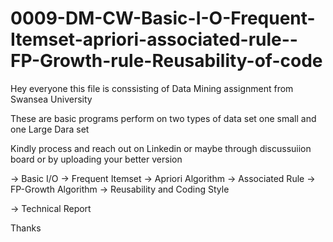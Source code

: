 # 0009-DM-CW-Basic-I-O-Frequent-Itemset-apriori-associated-rule--FP-Growth-rule-Reusability-of-code
Hey everyone this file is conssisting of Data Mining assignment from Swansea University

These are basic programs perform on two types of data set one small and one Large Dara set

Kindly process and reach out on Linkedin or maybe through discussuiion board or by uploading your better version

-> Basic I/O
-> Frequent Itemset 
-> Apriori Algorithm 
-> Associated Rule 
-> FP-Growth Algorithm 
-> Reusability and Coding Style  

-> Technical Report 

Thanks
